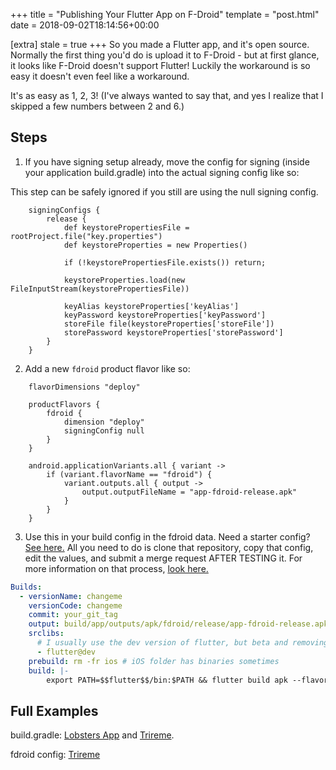 +++
title = "Publishing Your Flutter App on F-Droid"
template = "post.html"
date = 2018-09-02T18:14:56+00:00

[extra]
stale = true
+++
So you made a Flutter app, and it's open source. Normally the first thing you'd do is upload it to F-Droid - but at first glance, it looks like F-Droid doesn't support Flutter! Luckily the workaround is so easy it doesn't even feel like a workaround.

It's as easy as 1, 2, 3! (I've always wanted to say that, and yes I realize that I skipped a few numbers between 2 and 6.)

## Steps

1. If you have signing setup already, move the config for signing (inside your application build.gradle) into the actual signing config like so:

This step can be safely ignored if you still are using the null signing config.

```
    signingConfigs {
        release {
            def keystorePropertiesFile = rootProject.file("key.properties")
            def keystoreProperties = new Properties()

            if (!keystorePropertiesFile.exists()) return;

            keystoreProperties.load(new FileInputStream(keystorePropertiesFile))

            keyAlias keystoreProperties['keyAlias']
            keyPassword keystoreProperties['keyPassword']
            storeFile file(keystoreProperties['storeFile'])
            storePassword keystoreProperties['storePassword']
        }
    }

```

2. Add a new `fdroid` product flavor like so:

```
    flavorDimensions "deploy"

    productFlavors {
        fdroid {
            dimension "deploy"
            signingConfig null
        }
    }

    android.applicationVariants.all { variant ->
        if (variant.flavorName == "fdroid") {
            variant.outputs.all { output ->
                output.outputFileName = "app-fdroid-release.apk"
            }
        }
    }
```

3. Use this in your build config in the fdroid data. Need a starter config? [See here.](https://gitlab.com/fdroid/fdroiddata/blob/master/metadata/org.deluge.trireme.txt) All you need to do is clone that repository, copy that config, edit the values, and submit a merge request AFTER TESTING it. For more information on that process, [look here.](https://f-droid.org/en/docs/Submitting_to_F-Droid_Quick_Start_Guide/)

```yaml
Builds:
  - versionName: changeme
    versionCode: changeme
    commit: your_git_tag
    output: build/app/outputs/apk/fdroid/release/app-fdroid-release.apk
    srclibs:
      # I usually use the dev version of flutter, but beta and removing the @ altogether works too.
      - flutter@dev
    prebuild: rm -fr ios # iOS folder has binaries sometimes
    build: |-
        export PATH=$$flutter$$/bin:$PATH && flutter build apk --flavor fdroid
```

## Full Examples

build.gradle: [Lobsters App](https://gitlab.com/nikhiljha/lobsters-app/blob/4326b69792c8575e5cbea7c0f2f7ff1b2c38d83d/android/app/build.gradle) and [Trireme](https://github.com/teal77/trireme/blob/master/android/app/build.gradle).

fdroid config: [Trireme](https://gitlab.com/fdroid/fdroiddata/blob/master/metadata/org.deluge.trireme.txt)
